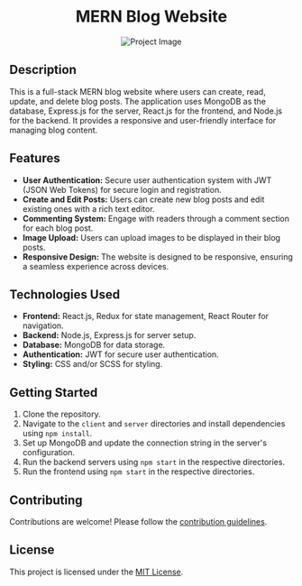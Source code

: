 <h1 align="center">MERN Blog Website</h1>

<p align="center">
  <img src="link_to_project_image.png" alt="Project Image">
</p>

<h2>Description</h2>

<p>
  This is a full-stack MERN blog website where users can create, read, update, and delete blog posts. The application uses MongoDB as the database, Express.js for the server, React.js for the frontend, and Node.js for the backend. It provides a responsive and user-friendly interface for managing blog content.
</p>

<h2>Features</h2>

<ul>
  <li><strong>User Authentication:</strong> Secure user authentication system with JWT (JSON Web Tokens) for secure login and registration.</li>
  <li><strong>Create and Edit Posts:</strong> Users can create new blog posts and edit existing ones with a rich text editor.</li>
  <li><strong>Commenting System:</strong> Engage with readers through a comment section for each blog post.</li>
  <li><strong>Image Upload:</strong> Users can upload images to be displayed in their blog posts.</li>
  <li><strong>Responsive Design:</strong> The website is designed to be responsive, ensuring a seamless experience across devices.</li>
</ul>

<h2>Technologies Used</h2>

<ul>
  <li><strong>Frontend:</strong> React.js, Redux for state management, React Router for navigation.</li>
  <li><strong>Backend:</strong> Node.js, Express.js for server setup.</li>
  <li><strong>Database:</strong> MongoDB for data storage.</li>
  <li><strong>Authentication:</strong> JWT for secure user authentication.</li>
  <li><strong>Styling:</strong> CSS and/or SCSS for styling.</li>
</ul>

<h2>Getting Started</h2>

<ol>
  <li>Clone the repository.</li>
  <li>Navigate to the <code>client</code> and <code>server</code> directories and install dependencies using <code>npm install</code>.</li>
  <li>Set up MongoDB and update the connection string in the server's configuration.</li>
  <li>Run the backend servers using <code>npm start</code> in the respective directories.</li>
  <li>Run the frontend using <code>npm start</code> in the respective directories.</li>
</ol>

<h2>Contributing</h2>

<p>Contributions are welcome! Please follow the <a href="CONTRIBUTING.md">contribution guidelines</a>.</p>

<h2>License</h2>

<p>This project is licensed under the <a href="LICENSE">MIT License</a>.</p>


